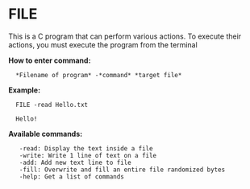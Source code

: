# FILE
This is a C program that can perform various actions. 
To execute their actions, you must execute the program from the terminal


**How to enter command:**
```
  *Filename of program* -*command* *target file*
```
**Example:**
```
  FILE -read Hello.txt
  
  Hello!
```
**Available commands:**
```
   -read: Display the text inside a file
   -write: Write 1 line of text on a file
   -add: Add new text line to file
   -fill: Overwrite and fill an entire file randomized bytes
   -help: Get a list of commands
```

